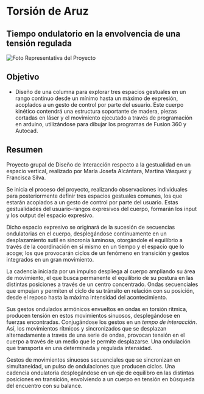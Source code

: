 # Torsión de Aruz
## Tiempo ondulatorio en la envolvencia de una tensión regulada

![Foto Representativa del Proyecto](https://picsum.photos/400/300?grayscale)

## Objetivo

- Diseño de una columna para explorar tres espacios gestuales en un rango continuo desde un mínimo hasta un máximo de expresión, acoplados a un gesto de control por parte del usuario. Este cuerpo kinético contendrá una estructura soportante de madera, piezas cortadas en láser y el movimiento ejecutado a través de programación en arduino, utilizándose para dibujar los programas de Fusion 360 y Autocad.

## Resumen

Proyecto grupal de Diseño de Interacción respecto a la gestualidad en un espacio vertical, realizado por María Josefa Alcántara, Martina Vásquez y Francisca Silva. 

Se inicia el proceso del proyecto, realizando observaciones individuales para posteriormente definir tres espacios gestuales comunes, los que estarán acoplados a un gesto de control por parte del usuario. Estas gestualidades del usuario-rangos expresivos del cuerpo, formarán los input y los output del espacio expresivo. 

Dicho espacio expresivo se originará de la sucesión de secuencias ondulatorias en el cuerpo, desplegándose continuamente en un desplazamiento sutil en sincronía luminosa, otorgándole el equilibrio a través de la coordinación en sí mismo en un tiempo y el espacio que lo acoge; los que provocarán ciclos de un fenómeno en transición y gestos integrados en un gran movimiento.

La cadencia iniciada por un impulso despliega al cuerpo ampliando su área de movimiento, el que busca permanente el equilibrio de su postura en las distintas posiciones a través de un centro concentrado. Ondas secuenciales que empujan y permiten el ciclo de su tránsito en relación con su posición, desde el reposo hasta la máxima intensidad del acontecimiento.  

Sus gestos ondulados armónicos envueltos en ondas en torsión rítmica, producen tensión en estos movimientos sinuosos, desplegándose en fuerzas encontradas. Conjugándose los gestos en un *tempo de interacción*.  Así, los movimientos rítmicos y sincronizados que se desplazan alternadamente a través de una serie de ondas, provocan tensión en el cuerpo a través de un medio que le permite desplazarse. Una ondulación que transporta en una determinada y regulada intensidad.  

Gestos de movimientos sinuosos secuenciales que se sincronizan en simultaneidad, un pulso de ondulaciones que producen ciclos. Una cadencia ondulatoria desplegándose en un eje de equilibro en las distintas posiciones en transición, envolviendo a un cuerpo en tensión en búsqueda del encuentro con su balance.











